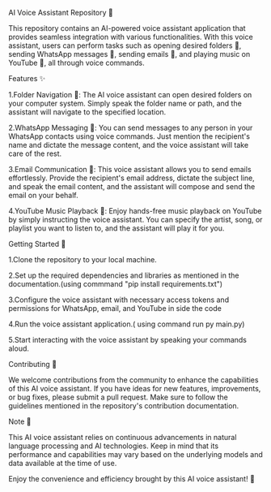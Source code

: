 AI Voice Assistant Repository :microphone:

This repository contains an AI-powered voice assistant application that provides seamless integration with various functionalities. With this voice assistant, users can perform tasks such as opening desired folders :file_folder:, sending WhatsApp messages :speech_balloon:, sending emails :email:, and playing music on YouTube :musical_note:, all through voice commands.

Features :sparkles:

1.Folder Navigation :open_file_folder:: The AI voice assistant can open desired folders on your computer system. Simply speak the folder name or path, and the assistant will navigate to the specified location.

2.WhatsApp Messaging :speech_balloon:: You can send messages to any person in your WhatsApp contacts using voice commands. Just mention the recipient's name and dictate the message content, and the voice assistant will take care of the rest.

3.Email Communication :email:: This voice assistant allows you to send emails effortlessly. Provide the recipient's email address, dictate the subject line, and speak the email content, and the assistant will compose and send the email on your behalf.

4.YouTube Music Playback :musical_note:: Enjoy hands-free music playback on YouTube by simply instructing the voice assistant. You can specify the artist, song, or playlist you want to listen to, and the assistant will play it for you.

Getting Started :rocket:

1.Clone the repository to your local machine.

2.Set up the required dependencies and libraries as mentioned in the documentation.(using commmand "pip install requirements.txt")

3.Configure the voice assistant with necessary access tokens and permissions for WhatsApp, email, and YouTube in side the code 

4.Run the voice assistant application.( using command run py main.py)

5.Start interacting with the voice assistant by speaking your commands aloud.

Contributing :raised_hands:

We welcome contributions from the community to enhance the capabilities of this AI voice assistant. If you have ideas for new features, improvements, or bug fixes, please submit a pull request. Make sure to follow the guidelines mentioned in the repository's contribution documentation.

Note :memo:

This AI voice assistant relies on continuous advancements in natural language processing and AI technologies. Keep in mind that its performance and capabilities may vary based on the underlying models and data available at the time of use.

Enjoy the convenience and efficiency brought by this AI voice assistant! :sparkling_heart:





